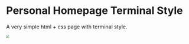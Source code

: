 # Personal Homepage Terminal Style
A very simple html + css page with terminal style.

<img src="http://cdn.wdaking.com/simple_homepage.jpg" style="zoom:50%;" />